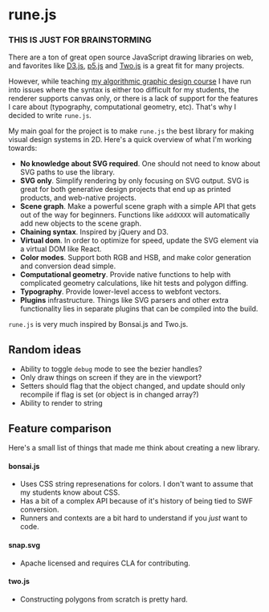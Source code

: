 # rune.js

### THIS IS JUST FOR BRAINSTORMING

There are a ton of great open source JavaScript drawing libraries on web, and favorites like [D3.js](http://d3js.org/), [p5.js](http://p5js.org/) and [Two.js](https://jonobr1.github.io/two.js/) is a great fit for many projects.

However, while teaching [my algorithmic graphic design course](http://printingcode.runemadsen.com) I have run into issues where the syntax is either too difficult for my students, the renderer supports canvas only, or there is a lack of support for the features I care about (typography, computational geometry, etc). That's why I decided to write `rune.js`.

My main goal for the project is to make `rune.js` the best library for making visual design systems in 2D. Here's a quick overview of what I'm working towards:

- **No knowledge about SVG required**. One should not need to know about SVG paths to use the library.
- **SVG only**. Simplify rendering by only focusing on SVG output. SVG is great for both generative design projects that end up as printed products, and web-native projects.
- **Scene graph**. Make a powerful scene graph with a simple API that gets out of the way for beginners. Functions like `addXXXX` will automatically add new objects to the scene graph.
- **Chaining syntax**. Inspired by jQuery and D3.
- **Virtual dom**. In order to optimize for speed, update the SVG element via a virtual DOM like React.
- **Color modes**. Support both RGB and HSB, and make color generation and conversion dead simple.
- **Computational geometry**. Provide native functions to help with complicated geometry calculations, like hit tests and polygon diffing.
- **Typography**. Provide lower-level access to webfont vectors.
- **Plugins** infrastructure. Things like SVG parsers and other extra functionality lies in separate plugins that can be compiled into the build. 

`rune.js` is very much inspired by Bonsai.js and Two.js.

## Random ideas

- Ability to toggle `debug` mode to see the bezier handles?
- Only draw things on screen if they are in the viewport?
- Setters should flag that the object changed, and update should only recompile if flag is set (or object is in changed array?)
- Ability to render to string

## Feature comparison

Here's a small list of things that made me think about creating a new library.

#### bonsai.js

- Uses CSS string represenations for colors. I don't want to assume that my students know about CSS.
- Has a bit of a complex API because of it's history of being tied to SWF conversion.
- Runners and contexts are a bit hard to understand if you *just* want to code.

#### snap.svg

- Apache licensed and requires CLA for contributing.

#### two.js

- Constructing polygons from scratch is pretty hard.
